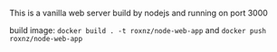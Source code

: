 This is a vanilla web server build by nodejs and running on port 3000

build image:
`docker build . -t roxnz/node-web-app` and `docker push roxnz/node-web-app`
